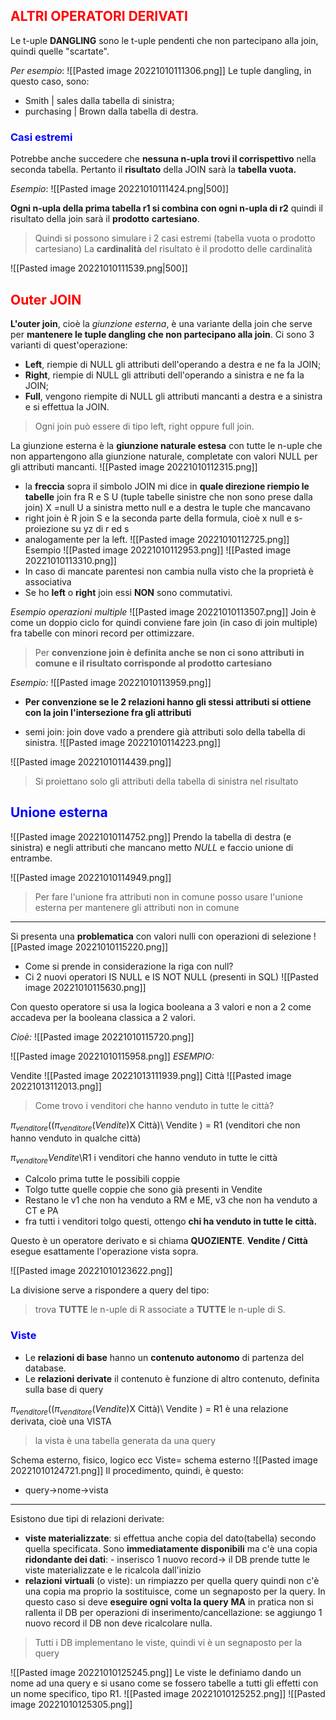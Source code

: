 ## <font color = #FF0000>ALTRI OPERATORI DERIVATI</font>
Le t-uple <b>DANGLING</b> sono le t-uple pendenti che non partecipano alla join, quindi quelle "scartate".

*Per esempio*:
![[Pasted image 20221010111306.png]]
Le tuple dangling, in questo caso, sono:
- Smith | sales dalla tabella di sinistra;
- purchasing | Brown dalla tabella di destra.

### <font color = "blue">Casi estremi </font>
Potrebbe anche succedere che **nessuna n-upla trovi il corrispettivo** nella seconda tabella. Pertanto il **risultato** della JOIN sarà la **tabella vuota.**

*Esempio*:
![[Pasted image 20221010111424.png|500]]

**Ogni n-upla della prima tabella r1 si combina con ogni n-upla di r2** quindi il risultato della join sarà il **prodotto** **cartesiano**.

>Quindi si possono simulare i 2 casi estremi (tabella vuota o prodotto cartesiano)
>La **cardinalità** del risultato è il prodotto delle cardinalità

![[Pasted image 20221010111539.png|500]]
## <font color ="red">Outer JOIN </font>
**L'outer join**, cioè la *giunzione esterna*, è una variante della join che serve per **mantenere le tuple dangling che non partecipano alla join**. Ci sono 3 varianti di quest'operazione:
- **Left**, riempie di NULL gli attributi dell'operando a destra e ne fa la JOIN;
- **Right**, riempie di NULL gli attributi dell'operando a sinistra e ne fa la JOIN;
- **Full**, vengono riempite di NULL gli attributi mancanti a destra e a sinistra e si effettua la JOIN.

>Ogni join può essere di tipo left, right oppure full join.

La giunzione esterna è la **giunzione naturale estesa** con tutte le n-uple che non appartengono alla giunzione naturale, completate con valori NULL per gli attributi mancanti.
![[Pasted image 20221010112315.png]]
- la **freccia** sopra il simbolo JOIN mi dice in **quale direzione riempio le tabelle**
join fra R e S U (tuple tabelle sinistre che non sono prese dalla join) X =null U a sinistra metto null e a destra le tuple che mancavano
- right join è R join S e la seconda parte della formula, cioè x null e s-proiezione su yz di r ed s
- analogamente per la left.
![[Pasted image 20221010112725.png]]
Esempio
![[Pasted image 20221010112953.png]]
![[Pasted image 20221010113310.png]]
- In caso di mancate parentesi non cambia nulla visto che la proprietà è associativa
- Se ho **left** o **right** join essi **NON** sono commutativi.

*Esempio operazioni multiple*
![[Pasted image 20221010113507.png]]
Join è come un doppio ciclo for quindi conviene fare join (in caso di join multiple) fra tabelle con minori record per ottimizzare.
>Per **convenzione join è definita anche se non ci sono attributi in comune e il risultato corrisponde al prodotto cartesiano**

*Esempio:*
![[Pasted image 20221010113959.png]]
- **Per convenzione se le 2 relazioni hanno gli stessi attributi si ottiene con la join l'intersezione fra gli attributi**

- semi join:  join dove vado a prendere già attributi solo della tabella di sinistra.
![[Pasted image 20221010114223.png]]

![[Pasted image 20221010114439.png]]

>Si proiettano solo gli attributi della tabella di sinistra nel risultato

## <font color ="blue">Unione esterna</font>
![[Pasted image 20221010114752.png]]
Prendo la tabella di destra (e sinistra) e negli attributi che mancano metto *NULL* e faccio unione di entrambe.

![[Pasted image 20221010114949.png]]

>Per fare l'unione fra attributi non in comune posso usare l'unione esterna per mantenere gli attributi non in comune
___
Si presenta una **problematica** con valori nulli con operazioni di selezione
![[Pasted image 20221010115220.png]]
- Come si prende in considerazione la riga con null? 
- Ci 2 nuovi operatori IS NULL e IS NOT NULL (presenti in SQL)
![[Pasted image 20221010115630.png]]

Con questo operatore si usa la logica booleana a 3 valori e non a 2 come accadeva per la booleana classica a 2 valori.

*Cioè:*
![[Pasted image 20221010115720.png]]

![[Pasted image 20221010115958.png]]
*ESEMPIO:*

Vendite
![[Pasted image 20221013111939.png]]
Città
![[Pasted image 20221013112013.png]]
>Come trovo i venditori che hanno venduto in tutte le città?

$\pi_{venditore}$(($\pi_{venditore}(Vendite)$X Città)\\ Vendite ) = R1 (venditori che non hanno venduto in qualche città)

$\pi_{venditore}Vendite$\\R1 i venditori che hanno venduto in tutte le città

- Calcolo prima tutte le possibili coppie
- Tolgo tutte quelle coppie che sono già presenti in Vendite
- Restano le v1 che non ha venduto a RM e ME, v3 che non ha venduto a CT e PA
- fra tutti i venditori tolgo questi, ottengo **chi ha venduto in tutte le città.**

Questo è un operatore derivato e si chiama **QUOZIENTE**.
**Vendite / Città** esegue esattamente l'operazione vista sopra.

![[Pasted image 20221010123622.png]]

La divisione serve a rispondere a query del tipo: 
>trova **TUTTE** le n-uple di R associate a **TUTTE** le n-uple di S.

### <font color ="blue">Viste</font>
- Le **relazioni di base** hanno un **contenuto autonomo** di partenza del database.
- Le **relazioni derivate** il contenuto è funzione di altro contenuto, definita sulla base di query

$\pi_{venditore}$(($\pi_{venditore}(Vendite)$X Città)\\ Vendite ) = R1 è una relazione derivata, cioè una VISTA
>la vista è una tabella generata da una query

Schema esterno, fisico, logico ecc
Viste= schema esterno
![[Pasted image 20221010124721.png]]
Il procedimento, quindi, è questo:
- query->nome->vista
___
Esistono due tipi di relazioni derivate:
- **viste materializzate**: si effettua anche copia del dato(tabella) secondo quella specificata. Sono **immediatamente disponibili** ma c'è una copia **ridondante dei dati**: 
		- inserisco 1 nuovo record-> il DB prende tutte le viste materializzate e le ricalcola dall'inizio
- **relazioni** **virtuali** (o viste): un rimpiazzo per quella query quindi non c'è una copia ma proprio la sostituisce, come un segnaposto per la query. In questo caso si deve **eseguire ogni volta la query** **MA**  in pratica non si rallenta il DB per operazioni di inserimento/cancellazione: se aggiungo 1 nuovo record il DB non deve ricalcolare nulla.

>Tutti i DB implementano le viste, quindi vi è un segnaposto per la query

![[Pasted image 20221010125245.png]]
Le viste le definiamo dando un nome ad una query e si usano come se fossero tabelle a tutti gli effetti con un nome specifico, tipo R1.
![[Pasted image 20221010125252.png]]
![[Pasted image 20221010125305.png]]